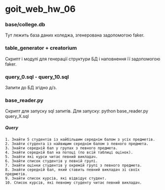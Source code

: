 # goit_web_hw_06

### base/college.db
Тут лежить база даних коледжа, згенерована задопомогою faker.

### table_generator + creatorium
Скрипт і модулі для генерації структури БД і наповнення її задопомогою faker.

### query_0.sql - query_10.sql
Запити до БД згідно д/з.

### base_reader.py
Скрипт для запуску sql запитів. Для запуску:
    python base_reader.py query_X.sql


##### Query
    1. Знайти 5 студентів із найбільшим середнім балом з усіх предметів.
    2. Знайти студента із найвищим середнім балом з певного предмета.
    3. Знайти середній бал у групах з певного предмета.
    4. Знайти середній бал на потоці (по всій таблиці оцінок).
    5. Знайти які курси читає певний викладач.
    6. Знайти список студентів у певній групі.
    7. Знайти оцінки студентів у окремій групі з певного предмета.
    8. Знайти середній бал, який ставить певний викладач зі своїх предметів.
    9. Знайти список курсів, які відвідує студент.
    10. Список курсів, які певному студенту читає певний викладач.
